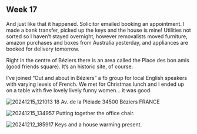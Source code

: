 ## Week 17

And just like that it happened. Solicitor emailed booking an appointment. I made a bank transfer, picked up the keys and the house is mine! Utilities not sorted so I haven’t stayed overnight, however removalists moved furniture, amazon purchases and boxes from Australia yesterday, and appliances are booked for delivery tomorrow.

Right in the centre of Béziers there is an area called the Place des bon amis (good friends square). It’s an historic site, of course.

I’ve joined “Out and about in Béziers” a fb group for local English speakers with varying levels of French. We met for Christmas lunch and I ended up on a table with five lovely lively funny women… it was good.

![20241215_121013](https://github.com/user-attachments/assets/5b7e36c7-af6f-40f9-be65-4c51b9c9ad04)
18 Av. de la Pléiade 34500 Béziers FRANCE

![20241215_134957](https://github.com/user-attachments/assets/31f513a6-3e6b-4684-a2fc-6b83223a7789)
Putting together the office chair.

![20241212_185917](https://github.com/user-attachments/assets/e1eadd55-2adc-43cc-9c88-68432915d38c)
Keys and a house warming present.
